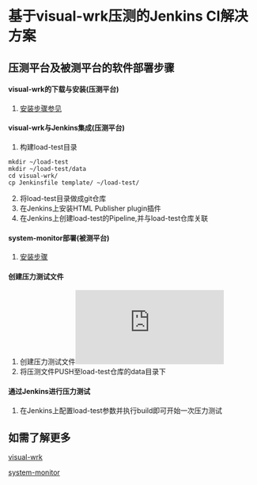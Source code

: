 # 基于visual-wrk压测的Jenkins CI解决方案

## 压测平台及被测平台的软件部署步骤

#### visual-wrk的下载与安装(压测平台)
1. [安装步骤参见](https://github.com/NavInfoNC/visual-wrk/blob/master/docs/visual-wrk-blog.md#3-%E4%B8%8B%E8%BD%BD%E4%B8%8E%E5%AE%89%E8%A3%85)

#### visual-wrk与Jenkins集成(压测平台)
1. 构建load-test目录
```
mkdir ~/load-test
mkdir ~/load-test/data
cd visual-wrk/
cp Jenkinsfile template/ ~/load-test/
```
2. 将load-test目录做成git仓库
3. 在Jenkins上安装HTML Publisher plugin插件
4. 在Jenkins上创建load-test的Pipeline,并与load-test仓库关联

#### system-monitor部署(被测平台)
1. [安装步骤](https://github.com/NavInfoNC/system-monitor/blob/master/README.rst)

#### 创建压力测试文件
1. 创建压力测试文件![步骤](https://github.com/NavInfoNC/visual-wrk/blob/master/docs/visual-wrk-blog.md#5-%E4%BD%BF%E7%94%A8%E6%96%B9%E6%B3%95)
2. 将压测文件PUSH至load-test仓库的data目录下

#### 通过Jenkins进行压力测试
1. 在Jenkins上配置load-test参数并执行build即可开始一次压力测试

## 如需了解更多

[visual-wrk](https://github.com/NavInfoNC/visual-wrk)

[system-monitor](https://github.com/NavInfoNC/system-monitor)

